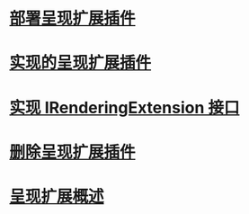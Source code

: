 # [部署呈现扩展插件](deploying-a-rendering-extension.md)
# [实现的呈现扩展插件](implementing-a-rendering-extension.md)
# [实现 IRenderingExtension 接口](implementing-the-irenderingextension-interface.md)
# [删除呈现扩展插件](removing-a-rendering-extension.md)
# [呈现扩展概述](rendering-extensions-overview.md)
